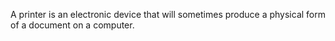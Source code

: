 A printer is an electronic device that will sometimes produce a physical form of a document on a computer.
